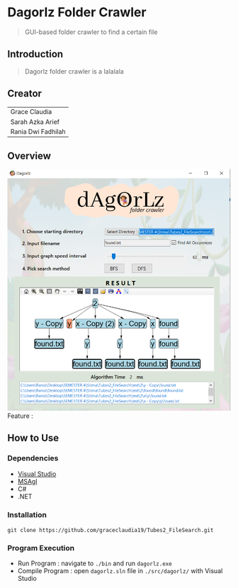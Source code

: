 # Dagorlz Folder Crawler
> GUI-based folder crawler to find a certain file

## Introduction
> Dagorlz folder crawler is a lalalala

## Creator
| |
| ---  |
|Grace Claudia  |	
|Sarah Azka Arief |	
|Rania Dwi Fadhilah |

## Overview
![](./bin/demo.png)
Feature :

## How to Use

### Dependencies
- [Visual Studio](https://visualstudio.microsoft.com/)
- [MSAgl](https://github.com/microsoft/automatic-graph-layout)
- C#
- .NET
### Installation
```
git clone https://github.com/graceclaudia19/Tubes2_FileSearch.git
```

### Program Execution
* Run Program : navigate to ```./bin``` and run ```dagorlz.exe```
* Compile Program : open ```dagorlz.sln``` file in ```./src/dagorlz/``` with Visual Studio

